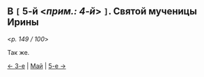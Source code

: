 
## В `[` 5-й <*прим.: 4-й*> `]`. Святой мученицы Ирины

<*p. 149 / 100*>

Так же.

[← 3-е](05_03_MES.ru.md) | [Май](README.md#4-й) | [5-е →](05_05_MES.ru.md)
